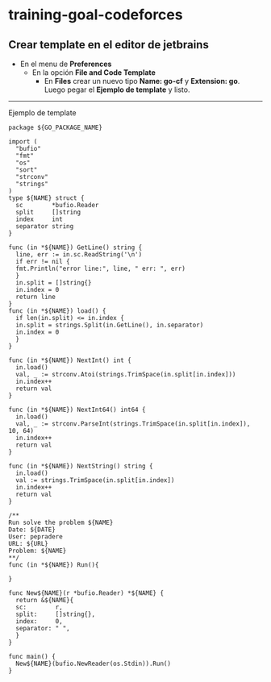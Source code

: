 # training-goal-codeforces



## Crear template en el editor de jetbrains 

- En el menu de **Preferences** 
  - En la opción **File and Code Template**
    - En **Files** crear un nuevo tipo **Name: go-cf** y **Extension: go**. Luego pegar el **Ejemplo de template** y listo.
---
  

Ejemplo de template

```
package ${GO_PACKAGE_NAME}

import (
  "bufio"
  "fmt"
  "os"
  "sort"
  "strconv"
  "strings"
)
type ${NAME} struct {
  sc        *bufio.Reader
  split     []string
  index     int
  separator string
}

func (in *${NAME}) GetLine() string {
  line, err := in.sc.ReadString('\n')
  if err != nil {
  fmt.Println("error line:", line, " err: ", err)
  }
  in.split = []string{}
  in.index = 0
  return line
}
func (in *${NAME}) load() {
  if len(in.split) <= in.index {
  in.split = strings.Split(in.GetLine(), in.separator)
  in.index = 0
  }
}

func (in *${NAME}) NextInt() int {
  in.load()
  val, _ := strconv.Atoi(strings.TrimSpace(in.split[in.index]))
  in.index++
  return val
}

func (in *${NAME}) NextInt64() int64 {
  in.load()
  val, _ := strconv.ParseInt(strings.TrimSpace(in.split[in.index]), 10, 64)
  in.index++
  return val
}

func (in *${NAME}) NextString() string {
  in.load()
  val := strings.TrimSpace(in.split[in.index])
  in.index++
  return val
}

/**
Run solve the problem ${NAME}
Date: ${DATE}
User: pepradere
URL: ${URL}
Problem: ${NAME}
**/
func (in *${NAME}) Run(){

}

func New${NAME}(r *bufio.Reader) *${NAME} {
  return &${NAME}{
  sc:        r,
  split:     []string{},
  index:     0,
  separator: " ",
  }
}

func main() {
  New${NAME}(bufio.NewReader(os.Stdin)).Run()
}
```
